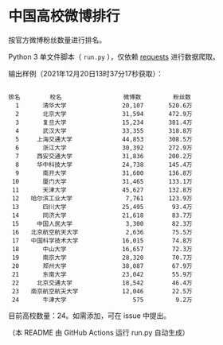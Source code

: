 
# 中国高校微博排行

按官方微博粉丝数量进行排名。

Python 3 单文件脚本（ `run.py` ），仅依赖 [requests](https://github.com/psf/requests) 进行数据爬取。

输出样例（2021年12月20日13时37分17秒获取）：

```

排名　　　　　校名　　　　　         微博数         粉丝数
  1　　　　清华大学　　　　         20,107       520.6万
  2　　　　北京大学　　　　         31,594       472.9万
  3　　　　复旦大学　　　　         15,234       381.4万
  4　　　　武汉大学　　　　         33,355       318.8万
  5　　　上海交通大学　　　         44,853       308.5万
  6　　　　浙江大学　　　　         30,392       272.9万
  7　　　西安交通大学　　　         31,836       200.2万
  8　　　华中科技大学　　　         24,738       145.4万
  9　　　　南开大学　　　　         31,600       136.8万
 10　　　　厦门大学　　　　         31,465       133.1万
 11　　　　天津大学　　　　         45,627       132.8万
 12　　哈尔滨工业大学　　　          7,761       123.9万
 13　　　　四川大学　　　　         25,495        93.4万
 14　　　　同济大学　　　　         21,618        83.7万
 15　　　中国人民大学　　　          3,300        82.3万
 16　　北京航空航天大学　　          2,636        75.5万
 17　　中国科学技术大学　　         16,015        74.8万
 18　　　　中山大学　　　　         16,657        72.3万
 19　　　　南京大学　　　　         28,320        70.7万
 20　　　　郑州大学　　　　         38,087        67.9万
 21　　　　东南大学　　　　         23,042        55.9万
 22　　　北京交通大学　　　         18,542        46.4万
 23　　南京航空航天大学　　         12,046        22.5万
 24　　　　牛津大学　　　　            575         9.2万

```

目前高校数量：24。如需添加，可在 issue 中提出。

（本 README 由 GitHub Actions 运行 run.py 自动生成）
